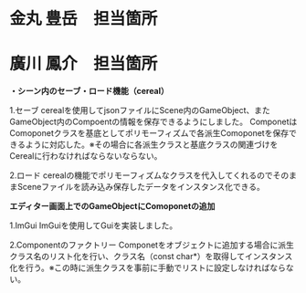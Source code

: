 # 金丸 豊岳　担当箇所


# 廣川 鳳介　担当箇所
**・シーン内のセーブ・ロード機能（cereal）**

1.セーブ
cerealを使用してjsonファイルにScene内のGameObject、またGameObject内のCompoentの情報を保存できるようにしました。
ComponetはComoponetクラスを基底としてポリモーフィズムで各派生Comoponetを保存できるように対応した。※その場合に各派生クラスと基底クラスの関連づけをCerealに行わなければならないならない。

2.ロード
cerealの機能でポリモーフィズムなクラスを代入してくれるのでそのままSceneファイルを読み込み保存したデータをインスタンス化できる。

**エディター画面上でのGameObjectにComoponetの追加**

1.ImGui
ImGuiを使用してGuiを実装しました。

2.Componentのファクトリー
Componetをオブジェクトに追加する場合に派生クラス名のリスト化を行い、クラス名（const char*）を取得してインスタンス化を行う。※この時に派生クラスを事前に手動でリストに設定しなければならない。
